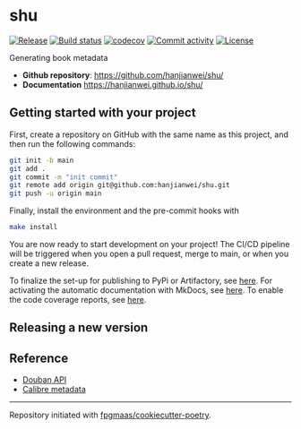 # shu

[![Release](https://img.shields.io/github/v/release/hanjianwei/shu)](https://img.shields.io/github/v/release/hanjianwei/shu)
[![Build status](https://img.shields.io/github/actions/workflow/status/hanjianwei/shu/main.yml?branch=main)](https://github.com/hanjianwei/shu/actions/workflows/main.yml?query=branch%3Amain)
[![codecov](https://codecov.io/gh/hanjianwei/shu/branch/main/graph/badge.svg)](https://codecov.io/gh/hanjianwei/shu)
[![Commit activity](https://img.shields.io/github/commit-activity/m/hanjianwei/shu)](https://img.shields.io/github/commit-activity/m/hanjianwei/shu)
[![License](https://img.shields.io/github/license/hanjianwei/shu)](https://img.shields.io/github/license/hanjianwei/shu)

Generating book metadata

- **Github repository**: <https://github.com/hanjianwei/shu/>
- **Documentation** <https://hanjianwei.github.io/shu/>

## Getting started with your project

First, create a repository on GitHub with the same name as this project, and then run the following commands:

```bash
git init -b main
git add .
git commit -m "init commit"
git remote add origin git@github.com:hanjianwei/shu.git
git push -u origin main
```

Finally, install the environment and the pre-commit hooks with

```bash
make install
```

You are now ready to start development on your project!
The CI/CD pipeline will be triggered when you open a pull request, merge to main, or when you create a new release.

To finalize the set-up for publishing to PyPi or Artifactory, see [here](https://fpgmaas.github.io/cookiecutter-poetry/features/publishing/#set-up-for-pypi).
For activating the automatic documentation with MkDocs, see [here](https://fpgmaas.github.io/cookiecutter-poetry/features/mkdocs/#enabling-the-documentation-on-github).
To enable the code coverage reports, see [here](https://fpgmaas.github.io/cookiecutter-poetry/features/codecov/).

## Releasing a new version

## Reference

- [Douban API](https://www.doubanapi.com/book.html)
- [Calibre metadata](https://github.com/kovidgoyal/calibre/blob/master/resources/metadata_sqlite.sql)

---

Repository initiated with [fpgmaas/cookiecutter-poetry](https://github.com/fpgmaas/cookiecutter-poetry).
